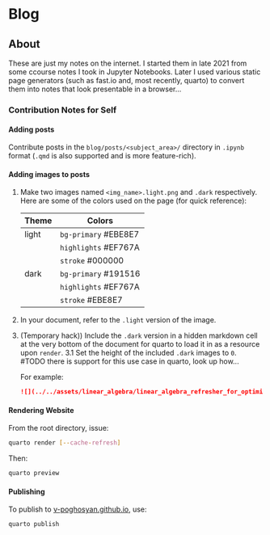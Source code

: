 # Blog

## About

These are just my notes on the internet. I started them in late 2021 from some ccourse notes I took in Jupyter Notebooks. Later I used various static page generators (such as fast.io and, most recently, quarto) to convert them into notes that look presentable in a browser... 

### Contribution Notes for Self

#### Adding posts
Contribute posts in the `blog/posts/<subject_area>/` directory in `.ipynb` format (`.qmd` is also supported and is more feature-rich).

#### Adding images to posts

1. Make two images named `<img_name>.light.png` and `.dark` respectively. Here are some of the colors used on the page (for quick reference):

    | Theme | Colors               |
    |-------|----------------------|
    | light | `bg-primary` #EBE8E7 |
    |       | `highlights` #EF767A |
    |       | `stroke` #000000     |
    | dark  | `bg-primary` #191516 |
    |       | `highlights` #EF767A |
    |       | `stroke` #EBE8E7     |

2. In your document, refer to the `.light` version of the image.
3. (Temporary hack)) Include the `.dark` version in a hidden markdown cell at the very bottom of the document for quarto to load it in as a resource upon `render`.
   3.1 Set the height of the included `.dark` images to `0`. #TODO there is support for this use case in quarto, look up how...

    For example:
    ```markdown
    ![](../../assets/linear_algebra/linear_algebra_refresher_for_optimization/convex.dark.png){height=0}
    ```

#### Rendering Website

From the root directory, issue:

```bash
quarto render [--cache-refresh]
```
Then:
```bash
quarto preview
```

#### Publishing

To publish to [v-poghosyan.github.io](https://v-poghosyan.github.io/), use:

```
quarto publish
```



